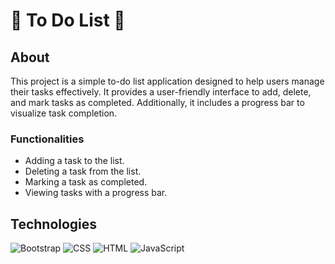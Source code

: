 # 📝 To Do List 📌

## About
This project is a simple to-do list application designed to help users manage their tasks effectively. It provides a user-friendly interface to add, delete, and mark tasks as completed. Additionally, it includes a progress bar to visualize task completion.

### Functionalities
- Adding a task to the list.
- Deleting a task from the list.
- Marking a task as completed.
- Viewing tasks with a progress bar.

## Technologies
![Bootstrap](https://img.shields.io/badge/Bootstrap-563D7C?style=for-the-badge&logo=bootstrap&logoColor=white)
![CSS](https://img.shields.io/badge/CSS-239120?style=for-the-badge&logo=css3&logoColor=white)
![HTML](https://img.shields.io/badge/HTML5-E34F26?style=for-the-badge&logo=html5&logoColor=white)
![JavaScript](https://img.shields.io/badge/JavaScript-F7DF1E?style=for-the-badge&logo=javascript&logoColor=black)
